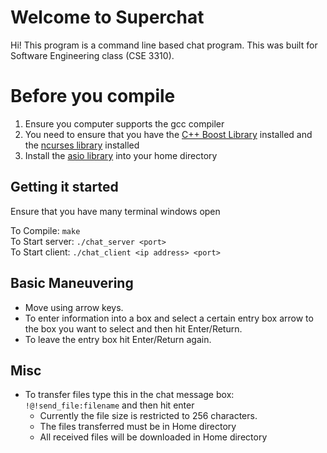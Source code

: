 # Welcome to Superchat

Hi! This program is a command line based chat program. This was built for Software Engineering class (CSE 3310).

# Before you compile

 1. Ensure you computer supports the gcc compiler
 2. You need to ensure that you have the [C++ Boost Library](https://www.boost.org/doc/libs/1_61_0/more/getting_started/unix-variants.html) installed and the [ncurses library](https://www.cyberciti.biz/faq/linux-install-ncurses-library-headers-on-debian-ubuntu-centos-fedora/) installed
 3. Install the [asio library](https://sourceforge.net/projects/asio/files/asio/1.12.2%20%28Stable%29/) into your home directory

## Getting it started

Ensure that you have many terminal windows open

To Compile: `make` \
To Start server: `./chat_server <port>` \
To Start client: `./chat_client <ip address> <port>` 

##  Basic Maneuvering

- Move using arrow keys.
- To enter information into a box and select a certain entry box arrow to the box you want to select and then hit Enter/Return.
 - To leave the entry box hit Enter/Return again. 


## Misc
 - To transfer files type this in the chat message box: `!@!send_file:filename` and then hit enter
	 - Currently the file size is restricted to 256 characters.
	 - The files transferred must be in Home directory
	 - All received files will be downloaded in Home directory
